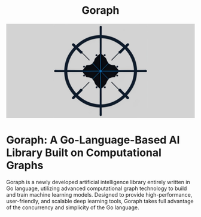 <div align="center" style="text-align: center">
    <h1>Goraph</h1>
    <img src="documents/resources/goraph-github.jpeg" style="width:600px"/>
</div>

# Goraph: A Go-Language-Based AI Library Built on Computational Graphs

Goraph is a newly developed artificial intelligence library entirely written in Go language, utilizing advanced computational graph technology to build and train machine learning models. Designed to provide high-performance, user-friendly, and scalable deep learning tools, Goraph takes full advantage of the concurrency and simplicity of the Go language.

